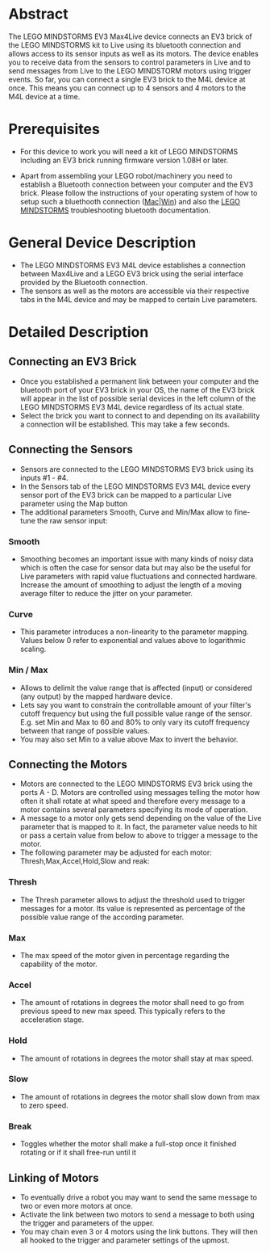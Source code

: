 # Abstract

The LEGO MINDSTORMS EV3 Max4Live device connects an EV3 brick of the LEGO MINDSTORMS kit to Live using its bluetooth connection and allows access to its sensor inputs as well as its motors. The device enables you to receive data from the sensors to control parameters in Live and to send messages from Live to the LEGO MINDSTORM motors using trigger events. So far, you can connect a single EV3 brick to the M4L device at once. This means you can connect up to 4 sensors and 4 motors to the M4L device at a time. 

# Prerequisites

* For this device to work you will need a kit of LEGO MINDSTORMS including an EV3 brick running firmware version 1.08H or later.

* Apart from assembling your LEGO robot/machinery you need to establish a Bluetooth connection between your computer and the EV3 brick. Please follow the instructions of your operating system of how to setup such a bluethooth connection ([Mac](https://support.apple.com/kb/PH18963)|[Win](http://windows.microsoft.com/en-us/windows-10/getstarted-connect-to-bluetooth-devices)) and also the [LEGO MINDSTORMS](https://www.lego.com/en-us/service/help/products/themes-sets/mindstorms/connecting-your-lego-mindstorms-ev3-to-bluetooth-408100000007886) troubleshooting bluetooth documentation.

# General Device Description

* The LEGO MINDSTORMS EV3 M4L device establishes a connection between Max4Live and a LEGO EV3 brick using the serial interface provided by the Bluetooth connection. 
* The sensors as well as the motors are accessible via their respective tabs in the M4L device and may be mapped to certain Live parameters.

# Detailed Description

## Connecting an EV3 Brick

  * Once you established a permanent link between your computer and the bluetooth port of your EV3 brick in your OS, the name of the EV3 brick will appear in the list of possible serial devices in the left column of the LEGO MINDSTORMS EV3 M4L device regardless of its actual state.
  * Select the brick you want to connect to and depending on its availability a connection will be established. This may take a few seconds.

## Connecting the Sensors

  * Sensors are connected to the LEGO MINDSTORMS EV3 brick using its inputs #1 - #4. 
  * In the Sensors tab of the LEGO MINDSTORMS EV3 M4L device every sensor port of the EV3 brick can be mapped to a particular Live parameter using the Map button
  * The additional parameters Smooth, Curve and Min/Max allow to fine-tune the raw sensor input: 

### Smooth

* Smoothing becomes an important issue with many kinds of noisy data which is often the case for sensor data but may also be the useful for Live parameters with rapid value fluctuations and connected hardware. Increase the amount of smoothing to adjust the length of a moving average filter to reduce the jitter on your parameter.

### Curve

* This parameter introduces a non-linearity to the parameter mapping. Values below 0 refer to exponential and values above to logarithmic scaling.

### Min / Max

* Allows to delimit the value range that is affected (input) or considered (any output) by the mapped hardware device. 
* Lets say you want to constrain the controllable amount of your filter's cutoff frequency but using the full possible value range of the sensor. E.g. set Min and Max to 60 and 80% to only vary its cutoff frequency between that range of possible values.
* You may also set Min to a value above Max to invert the behavior.


## Connecting the Motors

* Motors are connected to the LEGO MINDSTORMS EV3 brick using the ports A - D. Motors are controlled using messages telling the motor how often it shall rotate at what speed and therefore every message to a motor contains several parameters specifying its mode of operation.
* A message to a motor only gets send depending on the value of the Live parameter that is mapped to it. In fact, the parameter value needs to hit or pass a certain value from below to above to trigger a message to the motor.
* The following parameter may be adjusted for each motor: Thresh,Max,Accel,Hold,Slow and reak:

### Thresh

  * The Thresh parameter allows to adjust the threshold used to trigger messages for a motor. Its value is represented as percentage of the possible value range of the according parameter.

### Max

  * The max speed of the motor given in percentage regarding the capability of the motor.
    
### Accel

  * The amount of rotations in degrees the motor shall need to go from previous speed to new max speed. This typically refers to the acceleration stage.

### Hold

  * The amount of rotations in degrees the motor shall stay at max speed.

### Slow

  * The amount of rotations in degrees the motor shall slow down from max to zero speed.

### Break

  * Toggles whether the motor shall make a full-stop once it finished rotating or if it shall free-run until it 

## Linking of Motors

   * To eventually drive a robot you may want to send the same message to two or even more motors at once. 
   * Activate the link between two motors to send a message to both using the trigger and parameters of the upper.
   * You may chain even 3 or 4 motors using the link buttons. They will then all hooked to the trigger and parameter settings of the upmost.
